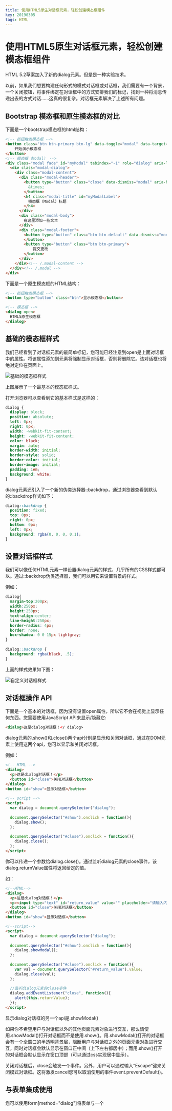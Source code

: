```yaml
---
title: 使用HTML5原生对话框元素，轻松创建模态框组件
key: 20190305
tags: HTML
---
```


# 使用HTML5原生对话框元素，轻松创建模态框组件

HTML 5.2草案加入了新的dialog元素。但是是一种实验技术。

以前，如果我们想要构建任何形式的模式对话框或对话框，我们需要有一个背景，一个关闭按钮，将事件绑定在对话框中的方式安排我们的标记，找到一种将消息传递出去的方式对话......这真的很复杂。对话框元素解决了上述所有问题。

<!--more-->

## Bootstrap 模态框和原生模态框的对比

下面是一个bootstrap模态框的html结构：
```html
<!-- 按钮触发模态框 -->
<button class="btn btn-primary btn-lg" data-toggle="modal" data-target="#myModal">
    开始演示模态框
</button>
<!-- 模态框（Modal） -->
<div class="modal fade" id="myModal" tabindex="-1" role="dialog" aria-labelledby="myModalLabel" aria-hidden="true">
  <div class="modal-dialog">
    <div class="modal-content">
      <div class="modal-header">
        <button type="button" class="close" data-dismiss="modal" aria-hidden="true">
          &times;
        </button>
        <h4 class="modal-title" id="myModalLabel">
          模态框（Modal）标题
        </h4>
      </div>
      <div class="modal-body">
        在这里添加一些文本
      </div>
      <div class="modal-footer">
        <button type="button" class="btn btn-default" data-dismiss="modal">关闭
        </button>
        <button type="button" class="btn btn-primary">
            提交更改
        </button>
      </div>
    </div><!-- /.modal-content -->
  </div><!-- /.modal -->
</div>
```

下面是一个原生模态框的HTML结构：
```html
<!-- 按钮触发模态框 -->
<button type="button" class="btn">显示模态框</button>

<!-- 模态框 -->
<dialog open>
  HTML5原生模态框
</dialog>
```

## 基础的模态框样式

我们已经看到了对话框元素的最简单标记，您可能已经注意到open是上面对话框中的属性。将该属性添加到元素将强制显示对话框，否则将删除它。该对话框也将绝对定位在页面上。

![基础的模态框样式](../assets/images/1339591-20180528172622475-1217033821.png)

上图展示了一个最基本的模态框样式。

打开浏览器可以查看到它的基本样式是这样的：
```css
dialog {
  display: block;
  position: absolute;
  left: 0px;
  right: 0px;
  width: -webkit-fit-content;
  height: -webkit-fit-content;
  color: black;
  margin: auto;
  border-width: initial;
  border-style: solid;
  border-color: initial;
  border-image: initial;
  padding: 1em;
  background: white;
}
```

dialog元素还引入了一个新的伪类选择器::backdrop，通过浏览器查看到默认的::backdrop样式如下：
```css
dialog::backdrop {
  position: fixed;
  top: 0px;
  right: 0px;
  bottom: 0px;
  left: 0px;
  background: rgba(0, 0, 0, 0.1);
}
```

## 设置对话框样式

我们可以像任何HTML元素一样设置dialog元素的样式，几乎所有的CSS样式都可以。通过::backdrop伪类选择器，我们可以用它来设置背景的样式。

例如：
```css
dialog{
  margin-top:200px;
  width:250px;
  height:250px;
  text-align:center;
  line-height:250px;
  border-radius: 4px;
  border: none;
  box-shadow: 0 0 15px lightgray;
}
            
dialog::backdrop {
  background: rgba(black, .5);
}
```
上面的样式效果如下图：

![自定义对话框样式](../assets/images/1339591-20180528174904984-389738259.png)

## 对话框操作 API

下面是一个基本的对话框，因为没有设置open属性，所以它不会在视觉上显示任何东西。您需要使用JavaScript API来显示/隐藏它:
```html
<dialog>这是dialog对话框！</ dialog>
```

dialog元素的.show()和.close()两个api分别是显示和关闭对话框，通过在DOM元素上使用这两个api，您可以显示和关闭对话框。

例如：
```html
<!-- HTML -->
<dialog>
  <p>这是dialog对话框！</p>
  <button id="close">关闭对话框</button>
</dialog>
<button id="show">显示对话框</button>
  
<!-- script -->      
<script>
  var dialog = document.querySelector("dialog");
          
  document.querySelector("#show").onclick = function(){
    dialog.show();
  };
          
  document.querySelector("#close").onclick = function(){
    dialog.close();
  };
</script>
```

你可以传递一个参数给dialog.close()。通过监听dialog元素的close事件，该dialog.returnValue属性将返回给定的值。

如：
```html
<!--HTML-->
<dialog>
  <p>这是dialog对话框！</p>
  <p><input type="text" id="return_value" value="" placeholder="请输入内容"/></p>
  <button id="close">关闭对话框</button>
</dialog>
<button id="show">显示对话框</button>

<!--script-->
<script>
  var dialog = document.querySelector("dialog");
  
  document.querySelector("#show").onclick = function(){
    dialog.showModal();
  };
  
  document.querySelector("#close").onclick = function(){
    var val = document.querySelector("#return_value").value;
    dialog.close(val);
  };
  
  //监听dialog元素的close事件
  dialog.addEventListener("close", function(){
    alert(this.returnValue);
  });
</script>
```

显示dialog对话框的另一个api是.showModal()

如果你不希望用户与对话框以外的其他页面元素对象进行交互，那么请使用.showModal()打开对话框而不是使用.show()。用.showModal()打开的对话框会有一个全窗口的半透明背景层，阻断用户与对话框之外的页面元素对象进行交互，同时对话框会默认显示在窗口正中间（上下左右都居中）；而用.show()打开的对话框会默认显示在窗口顶部（可以通过css实现居中显示）。

关闭对话框后，close会触发一个事件。另外，用户可以通过输入“Escape”键来关闭模式对话框。这将激发cancel您可以取消使用的事件event.preventDefault()。

## 与表单集成使用

您可以使用form[method="dialog"]将表单与一个<dialog>元素集成使用。表单提交后，它会关闭对话框并设置dialog.returnValue到value已使用的提交按钮。

此外，您可以使用该autofocus属性在弹出对话框时自动将焦点对准对话框内的窗体控件。

例如：
```html
<!--HTML-->
<dialog id ="dialog">
  <form method ="dialog">
    <p>你是否同意使用条款？</p>
    <p><textarea class ="form-control" disabled>条款要求...</textarea></p>
    <button type ="submit" value ="是">是</button>
    <button type ="submit" value ="否" autofocus>否</button>
  </form>
</dialog>
<button id="show">显示表单对话框</button>

<!--script-->
<script>
  var dialog = document.querySelector("dialog");
  
  document.querySelector("#show").onclick = function(){
    dialog.showModal();
  };
  
  //监听dialog元素的close事件
  dialog.addEventListener("close", function(e){
    if(this.returnValue === "是"){
      alert(this.returnValue)
      //dosomething...
    }else{
      alert(this.returnValue)
      //dosomething...
    };
  });
</script>
```

## 浏览器兼容性

桌面浏览器只有谷歌浏览器支持dialog的完整功能（到本博文发表时），要实现跨浏览器兼容请使用 [dialog-polyfill](https://github.com/GoogleChrome/dialog-polyfill)。

<iframe src="//caniuse.com/dialog/embed" scrolling="no" allowtransparency="true" allowfullscreen="true" width="100%" height="415" frameborder="0"></iframe>

## 参考文献

参考文章：[对话框元素演示](https://demo.agektmr.com/dialog/)

## 符本人开源项目

usuallyjs函数库：[https://github.com/JofunLiang/usuallyjs](https://github.com/JofunLiang/usuallyjs)
